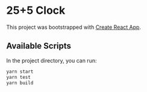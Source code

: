 # 25+5 Clock

This project was bootstrapped with [Create React App](https://github.com/facebook/create-react-app).

## Available Scripts

In the project directory, you can run:

```sh
yarn start
yarn test
yarn build
```